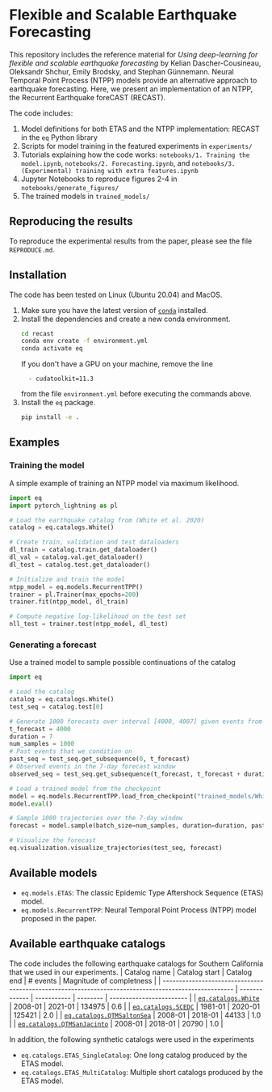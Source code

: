 # Flexible and Scalable Earthquake Forecasting
This repository includes the reference material for *Using deep-learning for flexible and scalable earthquake forecasting* by Kelian Dascher-Cousineau, Oleksandr Shchur, Emily Brodsky, and Stephan Günnemann. Neural Temporal Point Process (NTPP) models provide an alternative approach to earthquake forecasting. Here, we present an implementation of an NTPP, the Recurrent Earthquake foreCAST (RECAST).

The code includes:

1. Model definitions for both ETAS and the NTPP implementation: RECAST in the `eq` Python library 
2. Scripts for model training in the featured experiments in `experiments/`
3. Tutorials explaining how the code works: `notebooks/1. Training the model.ipynb`, `notebooks/2. Forecasting.ipynb`, and  `notebooks/3. (Experimental) training with extra features.ipynb`
3. Jupyter Notebooks to reproduce figures 2-4 in `notebooks/generate_figures/`
4. The trained models in `trained_models/`

## Reproducing the results
To reproduce the experimental results from the paper, please see the file `REPRODUCE.md`.

## Installation
The code has been tested on Linux (Ubuntu 20.04) and MacOS.
1. Make sure you have the latest version of [`conda`](https://docs.conda.io/en/latest/miniconda.html) installed.
2. Install the dependencies and create a new conda environment.
    ```bash
    cd recast
    conda env create -f environment.yml
    conda activate eq
    ```
   If you don't have a GPU on your machine, remove the line 
    ```
      - cudatoolkit=11.3
    ```
    from the file `environment.yml` before executing the commands above.
3. Install the `eq` package.
    ```bash
    pip install -e .
    ```


## Examples
### Training the model
A simple example of training an NTPP model via maximum likelihood.
```python
import eq
import pytorch_lightning as pl

# Load the earthquake catalog from (White et al. 2020)
catalog = eq.catalogs.White()

# Create train, validation and test dataloaders
dl_train = catalog.train.get_dataloader()
dl_val = catalog.val.get_dataloader()
dl_test = catalog.test.get_dataloader()

# Initialize and train the model
ntpp_model = eq.models.RecurrentTPP()
trainer = pl.Trainer(max_epochs=200)
trainer.fit(ntpp_model, dl_train)

# Compute negative log-likelihood on the test set
nll_test = trainer.test(ntpp_model, dl_test)
```

### Generating a forecast
Use a trained model to sample possible continuations of the catalog
```python
import eq

# Load the catalog
catalog = eq.catalogs.White()
test_seq = catalog.test[0]

# Generate 1000 forecasts over interval [4000, 4007] given events from [0, 4000]
t_forecast = 4000
duration = 7
num_samples = 1000
# Past events that we condition on
past_seq = test_seq.get_subsequence(0, t_forecast)
# Observed events in the 7-day forecast window
observed_seq = test_seq.get_subsequence(t_forecast, t_forecast + duration)

# Load a trained model from the checkpoint
model = eq.models.RecurrentTPP.load_from_checkpoint("trained_models/White_RecurrentTPP.ckpt")
model.eval()

# Sample 1000 trajectories over the 7-day window
forecast = model.sample(batch_size=num_samples, duration=duration, past_seq=past_seq, return_sequences=True)

# Visualize the forecast
eq.visualization.visualize_trajectories(test_seq, forecast)
```

## Available models
- `eq.models.ETAS`: The classic Epidemic Type Aftershock Sequence (ETAS) model.
- `eq.models.RecurrentTPP`: Neural Temporal Point Process (NTPP) model proposed in the paper.

## Available earthquake catalogs
The code includes the following earthquake catalogs for Southern California that we used in our experiments.
| Catalog name                                                                                         | Catalog start | Catalog end | # events | Magnitude of completness |
| ---------------------------------------------------------------------------------------------------- | ------------- | ----------- | -------- | ------------------------ |
| [`eq.catalogs.White`](https://data.mendeley.com/datasets/7ywkdx7c62/1)                               | 2008-01       | 2021-01     | 134975   | 0.6                      |
| [`eq.catalogs.SCEDC`](https://service.scedc.caltech.edu/ftp/catalogs/SCEC_DC/)                       | 1981-01       | 2020-01     | 125421   | 2.0                      |
| [`eq.catalogs.QTMSaltonSea`](https://service.scedc.caltech.edu/ftp/QTMcatalog/qtm_final_12dev.hypo)  | 2008-01       | 2018-01     | 44133    | 1.0                      |
| [`eq.catalogs.QTMSanJacinto`](https://service.scedc.caltech.edu/ftp/QTMcatalog/qtm_final_12dev.hypo) | 2008-01       | 2018-01     | 20790    | 1.0                      |

In addition, the following synthetic catalogs were used in the experiments
- `eq.catalogs.ETAS_SingleCatalog`: One long catalog produced by the ETAS model.
- `eq.catalogs.ETAS_MultiCatalog`: Multiple short catalogs produced by the ETAS model.

